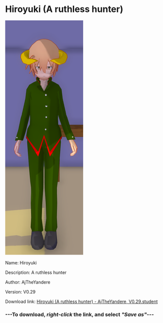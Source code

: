 # Hiroyuki (A ruthless hunter)

<img src = "https://raw.githubusercontent.com/Arbiter1223/Daigaku-Gurashi-Custom-Students/master/Students/Files/Hiroyuki%20(A%20ruthless%20hunter).png">

Name: Hiroyuki

Description: A ruthless hunter

Author: AjTheYandere

Version: V0.29

Download link: <a href="https://raw.githubusercontent.com/Arbiter1223/Daigaku-Gurashi-Custom-Students/master/Students/Files/Hiroyuki%20(A%20ruthless%20hunter)%20-%20AjTheYandere%2C%20V0.29.student">Hiroyuki (A ruthless hunter) - AjTheYandere, V0.29.student</a>

### ---**To download, _right-click_ the link, and select _"Save as"_**---
